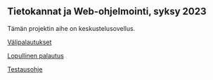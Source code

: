 ## Tietokannat ja Web-ohjelmointi, syksy 2023

Tämän projektin aihe on keskustelusovellus.

[Välipalautukset](https://github.com/valttteri/Tsoha2023/blob/main/documents/specification.md)

[Lopullinen palautus](https://github.com/valttteri/Tsoha2023/blob/main/documents/implementation.md)

[Testausohje](https://github.com/valttteri/Tsoha2023/blob/main/documents/testing_guide.md)

